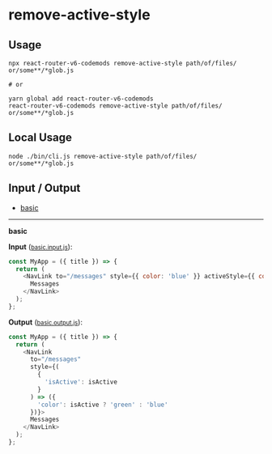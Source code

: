 # remove-active-style


## Usage

```
npx react-router-v6-codemods remove-active-style path/of/files/ or/some**/*glob.js

# or

yarn global add react-router-v6-codemods
react-router-v6-codemods remove-active-style path/of/files/ or/some**/*glob.js
```

## Local Usage
```
node ./bin/cli.js remove-active-style path/of/files/ or/some**/*glob.js
```

## Input / Output

<!--FIXTURES_TOC_START-->
* [basic](#basic)
<!--FIXTURES_TOC_END-->

<!--FIXTURES_CONTENT_START-->
---
<a id="basic">**basic**</a>

**Input** (<small>[basic.input.js](transforms/remove-active-style/__testfixtures__/basic.input.js)</small>):
```js
const MyApp = ({ title }) => {
  return (
    <NavLink to="/messages" style={{ color: 'blue' }} activeStyle={{ color: 'green' }}>
      Messages
    </NavLink>
  );
};

```

**Output** (<small>[basic.output.js](transforms/remove-active-style/__testfixtures__/basic.output.js)</small>):
```js
const MyApp = ({ title }) => {
  return (
    <NavLink
      to="/messages"
      style={(
        {
          'isActive': isActive
        }
      ) => ({
        'color': isActive ? 'green' : 'blue'
      })}>
      Messages
    </NavLink>
  );
};

```
<!--FIXTURES_CONTENT_END-->